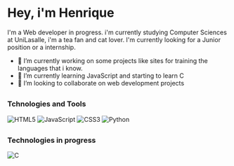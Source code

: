 # Hey, i'm Henrique
I'm a Web developer in progress. i'm currently studying Computer Sciences at UniLasalle, i'm a tea fan and cat lover.
I'm currently looking for a Junior position or a internship.

- 🔭 I’m currently working on some projects like sites for training the languages that i know.
- 🌱 I’m currently learning JavaScript and starting to learn C
- 👯 I’m looking to collaborate on web development projects
##

### Tchnologies and Tools
![HTML5](https://img.shields.io/badge/html5-%23E34F26.svg?style=for-the-badge&logo=html5&logoColor=white) ![JavaScript](https://img.shields.io/badge/javascript-%23323330.svg?style=for-the-badge&logo=javascript&logoColor=%23F7DF1E) ![CSS3](https://img.shields.io/badge/css3-%231572B6.svg?style=for-the-badge&logo=css3&logoColor=white) ![Python](https://img.shields.io/badge/python-3670A0?style=for-the-badge&logo=python&logoColor=ffdd54)
##
### Technologies in progress
![C](https://img.shields.io/badge/c-%2300599C.svg?style=for-the-badge&logo=c&logoColor=white)



